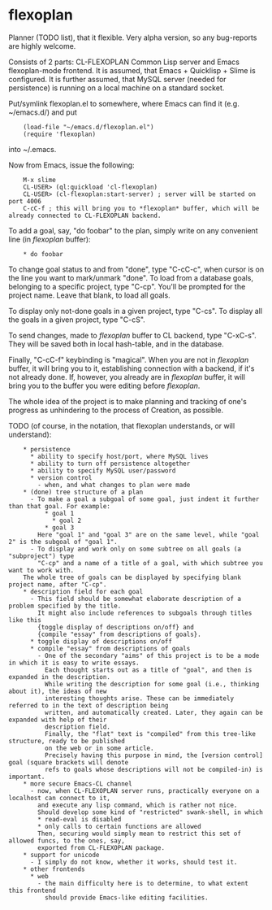 flexoplan
=========

Planner (TODO list), that it flexible. Very alpha version, so any bug-reports are highly welcome.

Consists of 2 parts: CL-FLEXOPLAN Common Lisp server and Emacs flexoplan-mode frontend.
It is assumed, that Emacs + Quicklisp + Slime is configured.
It is further assumed, that MySQL server (needed for persistence) is running on a local machine on a standard socket.

Put/symlink flexoplan.el to somewhere, where Emacs can find it (e.g. ~/emacs.d/) and
put

        (load-file "~/emacs.d/flexoplan.el")
        (require 'flexoplan)

into ~/.emacs.

Now from Emacs, issue the following:

        M-x slime
        CL-USER> (ql:quickload 'cl-flexoplan)
        CL-USER> (cl-flexoplan:start-server) ; server will be started on port 4006
        C-cC-f ; this will bring you to *flexoplan* buffer, which will be already connected to CL-FLEXOPLAN backend.

To add a goal, say, "do foobar" to the plan, simply write on any convenient line (in *flexoplan* buffer):

        * do foobar

To change goal status to and from "done", type "C-cC-c", when cursor is on the line you want to mark/unmark "done".
To load from a database goals, belonging to a specific project, type "C-cp". You'll be prompted for the project name.
Leave that blank, to load all goals.

To display only not-done goals in a given project, type "C-cs".
To display all the goals in a given project, type "C-cS".

To send changes, made to *flexoplan* buffer to CL backend, type "C-xC-s". They will be saved both in local
hash-table, and in the database.

Finally, "C-cC-f" keybinding is "magical". When you are not in *flexoplan* buffer, it will bring you to it,
establishing connection with a backend, if it's not already done. If, however, you already are in *flexoplan* buffer,
it will bring you to the buffer you were editing before *flexoplan*.

The whole idea of the project is to make planning and tracking of one's progress as unhindering
to the process of Creation, as possible.

TODO (of course, in the notation, that flexoplan understands, or will understand):

        * persistence
          * ability to specify host/port, where MySQL lives
          * ability to turn off persistence altogether
          * ability to specify MySQL user/password
          * version control
            - when, and what changes to plan were made
        * (done) tree structure of a plan
          - To make a goal a subgoal of some goal, just indent it further than that goal. For example:
              * goal 1
                * goal 2
              * goal 3
            Here "goal 1" and "goal 3" are on the same level, while "goal 2" is the subgoal of "goal 1".
          - To display and work only on some subtree on all goals (a "subproject") type
            "C-cp" and a name of a title of a goal, with which subtree you want to work with.
	    The whole tree of goals can be displayed by specifying blank project name, after "C-cp".
        * description field for each goal
          - This field should be somewhat elaborate description of a problem specified by the title.
            It might also include references to subgoals through titles like this
            {toggle display of descriptions on/off} and
            {compile "essay" from descriptions of goals}.
          * toggle display of descriptions on/off
          * compile "essay" from descriptions of goals
            - One of the secondary "aims" of this project is to be a mode in which it is easy to write essays.
              Each thought starts out as a title of "goal", and then is expanded in the description.
              While writing the description for some goal (i.e., thinking about it), the ideas of new
              interesting thoughts arise. These can be immediately referred to in the text of description being
              written, and automatically created. Later, they again can be expanded with help of their
              description field.
              Finally, the "flat" text is "compiled" from this tree-like structure, ready to be published
              on the web or in some article.
              Precisely having this purpose in mind, the [version control] goal (square brackets will denote
              refs to goals whose descriptions will not be compiled-in) is important.
        * more secure Emacs-CL channel
          - now, when CL-FLEXOPLAN server runs, practically everyone on a localhost can connect to it,
            and execute any lisp command, which is rather not nice.
            Should develop some kind of "restricted" swank-shell, in which
            * read-eval is disabled
            * only calls to certain functions are allowed
            Then, securing would simply mean to restrict this set of allowed funcs, to the ones, say,
            exported from CL-FLEXOPLAN package.
        * support for unicode
          - I simply do not know, whether it works, should test it.
        * other frontends
          * web
            - the main difficulty here is to determine, to what extent this frontend
              should provide Emacs-like editing facilities. 


